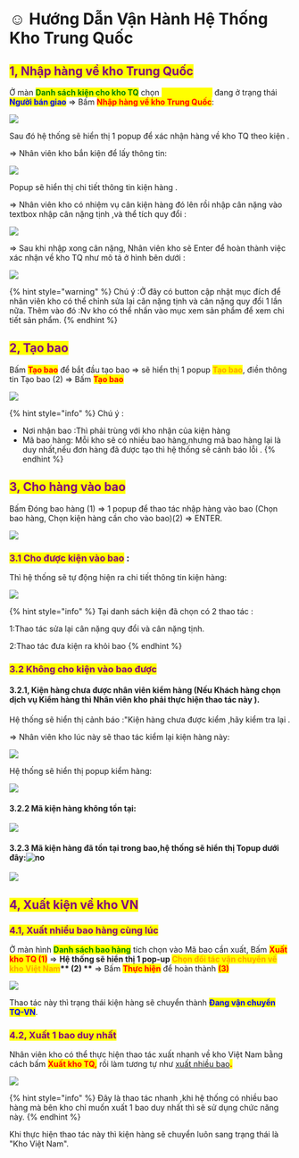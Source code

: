 # ☺ Hướng Dẫn Vận Hành Hệ Thống Kho  Trung Quốc



## <mark style="color:purple;">**1, Nhập hàng về kho Trung Quốc**</mark>&#x20;

Ở màn <mark style="color:green;">**Danh sách kiện cho kho TQ**</mark> chọn <mark style="color:yellow;">**Mã kiện hàng**</mark> đang ở trạng thái <mark style="color:blue;">**Người bán giao**</mark> => Bấm <mark style="color:red;">**Nhập hàng về kho Trung Quốc**</mark>:&#x20;

![](../../.gitbook/assets/1655782516407.png)

&#x20;Sau đó hệ thống sẽ hiển thị 1 popup để xác nhận hàng về kho TQ theo kiện .

\=> Nhân viên kho bắn kiện để lấy thông tin:

&#x20;

![](../../.gitbook/assets/1655782627010.png)

&#x20;

Popup sẽ hiển thị chi tiết thông tin kiện hàng .

\=> Nhân viên kho có nhiệm vụ cân kiện hàng đó lên rồi nhập cân nặng vào textbox nhập cân nặng tịnh ,và thể tích quy đổi :

&#x20;

![](../../.gitbook/assets/1655782799793.png)

&#x20;   &#x20;

\=> Sau khi nhập xong cân nặng, Nhân viên kho sẽ Enter để hoàn thành việc xác nhận về kho TQ như mô tả ở hình bên dưới :

![](../../.gitbook/assets/1655783003156.png)

{% hint style="warning" %}
Chú ý :Ở đây có button cập nhật mục đích để nhân viên kho có thể chỉnh sửa lại cân nặng tịnh và cân nặng quy đổi 1 lần nữa. Thêm vào đó :Nv kho có thể nhấn vào mục xem sản phẩm để xem chi tiết sản phẩm.
{% endhint %}

## <mark style="color:purple;">**2, Tạo bao**</mark>

Bấm <mark style="color:red;">**Tạo bao**</mark> để bắt đầu tạo bao => sẽ hiển thị 1 popup <mark style="color:orange;">**Tạo bao**</mark>, điền thông tin Tạo bao (2) => Bấm <mark style="color:red;">**Tạo bao**</mark>&#x20;

![](../../.gitbook/assets/1655783417057.png)

{% hint style="info" %}
Chú ý :

* Nơi nhận bao :Thì phải trùng với kho nhận của kiện hàng
* Mã bao hàng:  Mỗi kho sẽ có nhiều bao hàng,nhưng mã bao hàng lại là duy nhất,nếu đơn hàng đã được tạo thì hệ thống sẽ cảnh báo lỗi .
{% endhint %}



## <mark style="color:purple;">**3, Cho hàng vào bao**</mark>

Bấm Đóng bao hàng (1) => 1 popup để thao tác nhập hàng vào bao (Chọn bao hàng, Chọn kiện hàng cần cho vào bao)(2) => ENTER.

![](../../.gitbook/assets/1655783995765.png)

### <mark style="color:purple;">**3.1 Cho được kiện vào bao**</mark>  :

Thì hệ thống sẽ tự động hiện ra chi tiết thông tin kiện hàng:

![](../../.gitbook/assets/1655784646954.png)

{% hint style="info" %}
Tại danh sách kiện đã chọn có 2 thao tác :

1:Thao tác sửa lại cân nặng quy đổi và cân nặng tịnh.

2:Thao tác đưa kiện ra khỏi bao&#x20;
{% endhint %}

### <mark style="color:purple;">**3.2 Không cho kiện vào bao được**</mark> &#x20;

#### 3.2.1, Kiện hàng chưa được nhân viên kiểm hàng (Nếu Khách hàng chọn dịch vụ Kiểm hàng thì Nhân viên kho phải thực hiện thao tác này ).&#x20;

Hệ thống sẽ hiển thị cảnh báo :"Kiện hàng chưa được kiểm ,hãy kiểm tra lại .

\=> Nhân viên kho lúc này sẽ thao tác kiểm lại kiện hàng này:&#x20;

&#x20;

![](../../.gitbook/assets/1655785170166.png)

&#x20;

Hệ thống sẽ hiển thị popup kiểm hàng:

![](../../.gitbook/assets/1655785237933.png)

&#x20;

#### 3.2.2 Mã kiện hàng không tồn tại:

![](<../../.gitbook/assets/1655785364762 (1).png>)

#### 3.2.3 Mã kiện hàng đã tồn tại trong bao,hệ thống sẽ hiển thị Topup dưới đây:![no](https://naipot.com/cp/static/cp/template/js/plugins/ckeditor/plugins/smiley/images/thumbs\_down.png)

![](../../.gitbook/assets/1655785364762.png)

&#x20;&#x20;



## <mark style="color:purple;">**4, Xuất kiện về kho VN**</mark>&#x20;

### <mark style="color:purple;">**4.1, Xuất nhiều bao hàng cùng lúc**</mark>

Ở màn hình <mark style="color:green;">**Danh sách bao hàng**</mark> tích chọn vào Mã bao cần xuất, Bấm <mark style="color:red;">**Xuất kho TQ (1)**</mark> => <mark style="color:red;">****</mark> Hệ thống sẽ hiển thị 1 pop-up <mark style="color:orange;">**Chọn đối tác  vận chuyển về kho Việt Nam**</mark>** **<mark style="color:red;">**(2)**</mark>** **<mark style="color:orange;">****</mark> => Bấm <mark style="color:red;">**Thực hiện**</mark> để hoàn thành <mark style="color:red;">**(3)**</mark>

&#x20;&#x20;

![](../../.gitbook/assets/1655786534414.png)

Thao tác này thì trạng thái kiện hàng sẽ chuyển thành <mark style="color:blue;">**Đang vận chuyển TQ-VN**</mark>.

### <mark style="color:purple;">**4.2, Xuất 1 bao duy nhất**</mark>&#x20;

&#x20;Nhân viên kho có thể thực hiện thao tác xuất nhanh về kho Việt Nam bằng cách bấm <mark style="color:red;">**Xuất kho TQ,**</mark> rồi làm tương tự như [xuất nhiều bao](m1.md#4.1-xuat-nhieu-bao-hang-cung-luc)<mark style="color:red;">**.**</mark>

![](../../.gitbook/assets/1655786722180.png)

&#x20;

{% hint style="info" %}
Đây là thao tác nhanh ,khi hệ thống có nhiều bao hàng mà bên kho chỉ muốn xuất 1 bao duy nhất thì sẽ sử dụng chức năng này.
{% endhint %}

Khi thực hiện thao tác này thì kiện hàng sẽ chuyển luôn sang trạng thái là "Kho Việt Nam".



